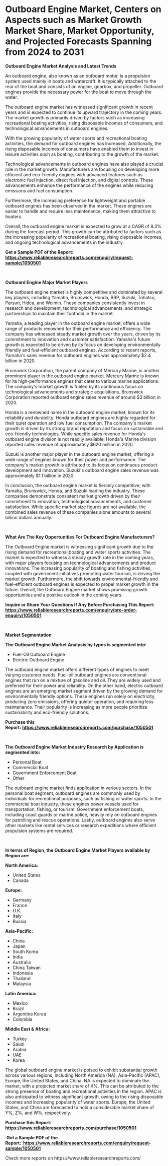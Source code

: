 <p><h1>Outboard Engine Market, Centers on Aspects such as Market Growth Market Share, Market Opportunity, and Projected Forecasts Spanning from 2024 to 2031</h1></p><p><strong>Outboard Engine Market Analysis and Latest Trends</strong></p>
<p><p>An outboard engine, also known as an outboard motor, is a propulsion system used mainly in boats and watercraft. It is typically attached to the rear of the boat and consists of an engine, gearbox, and propeller. Outboard engines provide the necessary power for the boat to move through the water.</p><p>The outboard engine market has witnessed significant growth in recent years and is expected to continue its upward trajectory in the coming years. The market growth is primarily driven by factors such as increasing recreational boating activities, rising disposable incomes of consumers, and technological advancements in outboard engines.</p><p>With the growing popularity of water sports and recreational boating activities, the demand for outboard engines has increased. Additionally, the rising disposable incomes of consumers have enabled them to invest in leisure activities such as boating, contributing to the growth of the market.</p><p>Technological advancements in outboard engines have also played a crucial role in the market growth. Manufacturers are focusing on developing more efficient and eco-friendly engines with advanced features such as electronic fuel injection, direct fuel injection, and digital controls. These advancements enhance the performance of the engines while reducing emissions and fuel consumption.</p><p>Furthermore, the increasing preference for lightweight and portable outboard engines has been observed in the market. These engines are easier to handle and require less maintenance, making them attractive to boaters.</p><p>Overall, the outboard engine market is expected to grow at a CAGR of 8.3% during the forecast period. This growth can be attributed to factors such as the increasing popularity of recreational boating, rising disposable incomes, and ongoing technological advancements in the industry.</p></p>
<p><strong>Get a Sample PDF of the Report:&nbsp; <a href="https://www.reliableresearchreports.com/enquiry/request-sample/1050501">https://www.reliableresearchreports.com/enquiry/request-sample/1050501</a></strong></p>
<p>&nbsp;</p>
<p><strong>Outboard Engine Major Market Players</strong></p>
<p><p>The outboard engine market is highly competitive and dominated by several key players, including Yamaha, Brunswick, Honda, BRP, Suzuki, Tohatsu, Parsun, Hidea, and Weimin. These companies consistently invest in research and development, technological advancements, and strategic partnerships to maintain their foothold in the market.</p><p>Yamaha, a leading player in the outboard engine market, offers a wide range of products renowned for their performance and efficiency. The company has witnessed steady market growth over the years, driven by its commitment to innovation and customer satisfaction. Yamaha's future growth is expected to be driven by its focus on developing environmentally friendly and fuel-efficient outboard engines. According to recent reports, Yamaha's sales revenue for outboard engines was approximately $2.4 billion in 2020.</p><p>Brunswick Corporation, the parent company of Mercury Marine, is another prominent player in the outboard engine market. Mercury Marine is known for its high-performance engines that cater to various marine applications. The company's market growth is fueled by its continuous focus on technological advancements and strategic acquisitions. Brunswick Corporation reported outboard engine sales revenue of around $3 billion in 2020.</p><p>Honda is a renowned name in the outboard engine market, known for its reliability and durability. Honda outboard engines are highly regarded for their quiet operation and low fuel consumption. The company's market growth is driven by its strong brand reputation and focus on sustainable and eco-friendly technologies. While specific sales revenue for Honda's outboard engine division is not readily available, Honda's Marine division reported sales revenue of approximately $620 million in 2020.</p><p>Suzuki is another major player in the outboard engine market, offering a wide range of engines known for their power and performance. The company's market growth is attributed to its focus on continuous product development and innovation. Suzuki's outboard engine sales revenue was approximately $1.1 billion in 2020.</p><p>In conclusion, the outboard engine market is fiercely competitive, with Yamaha, Brunswick, Honda, and Suzuki leading the industry. These companies demonstrate consistent market growth driven by their commitment to innovation, technological advancements, and customer satisfaction. While specific market size figures are not available, the combined sales revenue of these companies alone amounts to several billion dollars annually.</p></p>
<p>&nbsp;</p>
<p><strong>What Are The Key Opportunities For Outboard Engine Manufacturers?</strong></p>
<p><p>The Outboard Engine market is witnessing significant growth due to the rising demand for recreational boating and water sports activities. The market is expected to witness a steady growth rate in the coming years, with major players focusing on technological advancements and product innovations. The increasing popularity of boating and fishing activities, coupled with government initiatives promoting water tourism, is driving the market growth. Furthermore, the shift towards environmental-friendly and fuel-efficient outboard engines is expected to propel market growth in the future. Overall, the Outboard Engine market shows promising growth opportunities and a positive outlook in the coming years.</p></p>
<p><strong>Inquire or Share Your Questions If Any Before Purchasing This Report: <a href="https://www.reliableresearchreports.com/enquiry/pre-order-enquiry/1050501">https://www.reliableresearchreports.com/enquiry/pre-order-enquiry/1050501</a></strong></p>
<p>&nbsp;</p>
<p><strong>Market Segmentation</strong></p>
<p><strong>The Outboard Engine Market Analysis by types is segmented into:</strong></p>
<p><ul><li>Fuel-Oil Outboard Engine</li><li>Electric Outboard Engine</li></ul></p>
<p><p>The outboard engine market offers different types of engines to meet varying customer needs. Fuel-oil outboard engines are conventional engines that run on a mixture of gasoline and oil. They are widely used and preferred for their power and reliability. On the other hand, electric outboard engines are an emerging market segment driven by the growing demand for environmentally friendly options. These engines run solely on electricity, producing zero emissions, offering quieter operation, and requiring less maintenance. Their popularity is increasing as more people prioritize sustainability and eco-friendly solutions.</p></p>
<p><strong>Purchase this Report:&nbsp;<a href="https://www.reliableresearchreports.com/purchase/1050501">https://www.reliableresearchreports.com/purchase/1050501</a></strong></p>
<p>&nbsp;</p>
<p><strong>The Outboard Engine Market Industry Research by Application is segmented into:</strong></p>
<p><ul><li>Personal Boat</li><li>Commercial Boat</li><li>Government Enforcement Boat</li><li>Other</li></ul></p>
<p><p>The outboard engine market finds application in various sectors. In the personal boat segment, outboard engines are commonly used by individuals for recreational purposes, such as fishing or water sports. In the commercial boat industry, these engines power vessels used for transportation, fishing, or tourism. Government enforcement boats, including coast guards or marine police, heavily rely on outboard engines for patrolling and rescue operations. Lastly, outboard engines also serve other markets like rental services or research expeditions where efficient propulsion systems are required.</p></p>
<p>&nbsp;</p>
<p><strong>In terms of Region, the Outboard Engine Market Players available by Region are:</strong></p>
<p>
    <p> <strong> North America: </strong>
        <ul>
            <li>United States</li>
            <li>Canada</li>
        </ul>
        </p> 
    <p> <strong> Europe: </strong>
        <ul>
            <li>Germany</li>
            <li>France</li>
            <li>U.K.</li>
            <li>Italy</li>
            <li>Russia</li>
        </ul>
        </p> 
    <p> <strong> Asia-Pacific: </strong>
        <ul>
            <li>China</li>
            <li>Japan</li>
            <li>South Korea</li>
            <li>India</li>
            <li>Australia</li>
            <li>China Taiwan</li>
            <li>Indonesia</li>
            <li>Thailand</li>
            <li>Malaysia</li>
        </ul>
        </p> 
    <p> <strong> Latin America: </strong>
        <ul>
            <li>Mexico</li>
            <li>Brazil</li>
            <li>Argentina Korea</li>
            <li>Colombia</li>
        </ul>
        </p> 
    <p> <strong> Middle East & Africa: </strong>
        <ul>
            <li>Turkey</li>
            <li>Saudi</li>
            <li>Arabia</li>
            <li>UAE</li>
            <li>Korea</li>
        </ul>
    </p>
    </p>
<p><p>The global outboard engine market is poised to exhibit substantial growth across various regions, including North America (NA), Asia-Pacific (APAC), Europe, the United States, and China. NA is expected to dominate the market, with a projected market share of X%. This can be attributed to the strong presence of boating and recreational activities in the region. APAC is also anticipated to witness significant growth, owing to the rising disposable incomes and increasing popularity of water sports. Europe, the United States, and China are forecasted to hold a considerable market share of Y%, Z%, and W%, respectively.</p></p>
<p><strong>Purchase this Report: <a href="https://www.reliableresearchreports.com/purchase/1050501">https://www.reliableresearchreports.com/purchase/1050501</a></strong></p>
<p>&nbsp;<strong>Get a Sample PDF of the Report:&nbsp;&nbsp;<a href="https://www.reliableresearchreports.com/enquiry/request-sample/1050501">https://www.reliableresearchreports.com/enquiry/request-sample/1050501</a></strong></p>
<p><strong></strong></p>
<p>Check more reports on https://www.reliableresearchreports.com/</p>